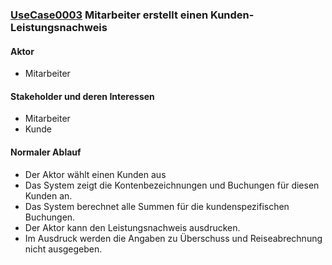 
### [UseCase0003](https://github.com/DomainDrivenArchitecture/ddaRequirement/blob/master/en/requirements/UseCase0003.md) Mitarbeiter erstellt einen Kunden-Leistungsnachweis

#### Aktor
 * Mitarbeiter


#### Stakeholder und deren Interessen
 * Mitarbeiter
 * Kunde


#### Normaler Ablauf
 * Der Aktor wählt einen Kunden aus
 * Das System zeigt die Kontenbezeichnungen und Buchungen für diesen Kunden an.
 * Das System berechnet alle Summen für die kundenspezifischen Buchungen.
 * Der Aktor kann den Leistungsnachweis ausdrucken. 
 * Im Ausdruck werden die Angaben zu Überschuss und Reiseabrechnung nicht ausgegeben.

